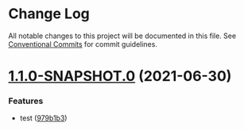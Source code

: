 # Change Log

All notable changes to this project will be documented in this file.
See [Conventional Commits](https://conventionalcommits.org) for commit guidelines.

# [1.1.0-SNAPSHOT.0](https://github.com/shepherd-dc/lerna-demo/compare/v1.0.1-SNAPSHOT.1...v1.1.0-SNAPSHOT.0) (2021-06-30)


### Features

* test ([979b1b3](https://github.com/shepherd-dc/lerna-demo/commit/979b1b3607da7b357719c233e89857aa452003ab))

